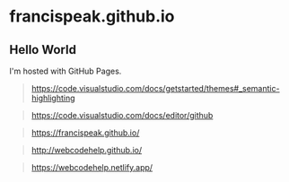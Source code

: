 # francispeak.github.io

## Hello World

I'm hosted with GitHub Pages.

> https://code.visualstudio.com/docs/getstarted/themes#_semantic-highlighting

> https://code.visualstudio.com/docs/editor/github

> https://francispeak.github.io/

> http://webcodehelp.github.io/

> https://webcodehelp.netlify.app/
